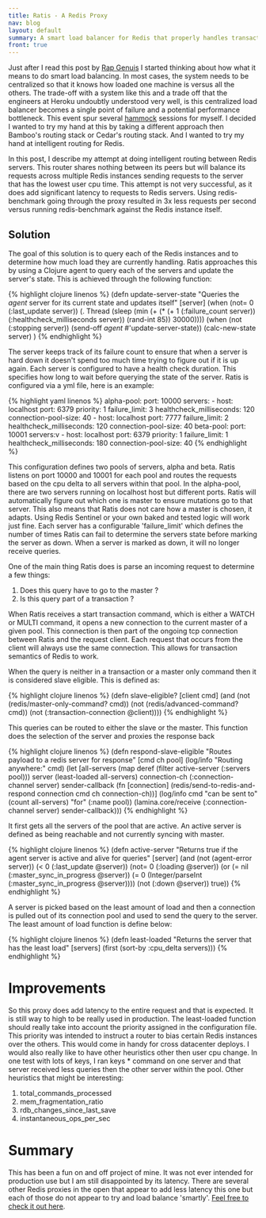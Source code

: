 ```yaml
---
title: Ratis - A Redis Proxy
nav: blog
layout: default
summary: A smart load balancer for Redis that properly handles transactions.
front: true
---
```

Just after I read this post by [Rap Genuis](http://news.rapgenius.com/James-somers-herokus-ugly-secret-annotated) I started thinking about how what it means to do smart load balancing. In most cases, the system needs to be centralized so that it knows how loaded one machine is versus all the others. The trade-off with a system like this and a trade off that the engineers at Heroku undoubtly understood very well, is this centralized load balancer becomes a single point of failure and a potential performance bottleneck. This event spur several [hammock](https://www.youtube.com/watch?v=f84n5oFoZBc) sessions for myself. I decided I wanted to try my hand at this by taking a different approach then Bamboo's routing stack or Cedar's routing stack. And I wanted to try my hand at intelligent routing for Redis.

In this post, I describe my attempt at doing intelligent routing between Redis servers. This router shares nothing between its peers but will balance its requests across multiple Redis instances sending requests to the server that has the lowest user cpu time. This attempt is not very successful, as it does add significant latency to requests to Redis servers. Using redis-benchmark going through the proxy resulted in 3x less requests per second versus running redis-benchmark against the Redis instance itself.

Solution
--------
The goal of this solution is to query each of the Redis instances and to determine how much load they are currently handling. Ratis approaches this by using a Clojure agent to query each of the servers and update the server's state. This is achieved through the following function:

{% highlight clojure linenos %}
(defn update-server-state
  "Queries the *agent* server for its current state and updates itself"
  [server]
  (when (not= 0 (:last_update server))
    (. Thread (sleep (min (+ (* (+ 1 (:failure_count server))
                                (:healthcheck_milliseconds server))
                             (rand-int 85))
                          30000))))
  (when (not (:stopping server))
    (send-off *agent* #'update-server-state))
  (calc-new-state server)
)
{% endhighlight %}

The server keeps track of its failure count to ensure that when a server is hard down it doesn't spend too much time trying to figure out if it is up again. Each server is configured to have a health check duration. This specifies how long to wait before querying the state of the server. Ratis is configured via a yml file, here is an example:

{% highlight yaml linenos %}
alpha-pool:
  port: 10000
  servers:
    - host: localhost
      port: 6379
      priority: 1
      failure_limit: 3
      healthcheck_milliseconds: 120
      connection-pool-size: 40
    - host: localhost
      port: 7777
      failure_limit: 2
      healthcheck_milliseconds: 120
      connection-pool-size: 40
beta-pool:
  port: 10001
  servers:v
    - host: localhost
      port: 6379
      priority: 1
      failure_limit: 1
      healthcheck_milliseconds: 180
      connection-pool-size: 40
{% endhighlight %}

This configuration defines two pools of servers, alpha and beta. Ratis listens on port 10000 and 10001 for each pool and routes the requests based on the cpu delta to all servers within that pool. In the alpha-pool, there are two servers running on localhost host but different ports. Ratis will automatically figure out which one is master to ensure mutations go to that server. This also means that Ratis does not care how a master is chosen, it adapts. Using Redis Sentinel or your own baked and tested logic will work just fine. Each server has a configurable 'failure_limit' which defines the number of times Ratis can fail to determine the servers state before marking the server as down. When a server is marked as down, it will no longer receive queries.

One of the main thing Ratis does is parse an incoming request to determine a few things:
1. Does this query have to go to the master ?
2. Is this query part of a transaction ?

When Ratis receives a start transaction command, which is either a WATCH or MULTI command, it opens a new connection to the current master of a given pool. This connection is then part of the ongoing tcp connection between Ratis and the request client. Each request that occurs from the client will always use the same connection. This allows for transaction semantics of Redis to work.

When the query is neither in a transaction or a master only command then it is considered slave eligible. This is defined as:

{% highlight clojure linenos %}
(defn slave-eligible?
  [client cmd]
  (and (not (redis/master-only-command? cmd))
       (not (redis/advanced-command? cmd))
       (not (:transaction-connection @client))))
{% endhighlight %}

This queries can be routed to either the slave or the master. This function does the selection of the server and proxies the response back

{% highlight clojure linenos %}
(defn respond-slave-eligible
  "Routes payload to a redis server for response"
  [cmd ch pool]
  (log/info "Routing anywhere:" cmd)
  (let [all-servers (map deref (filter active-server (:servers pool)))
        server (least-loaded all-servers)
        connection-ch (:connection-channel server)
        sender-callback (fn [connection]
                          (redis/send-to-redis-and-respond connection cmd ch
                                                           connection-ch))]
    (log/info cmd "can be sent to" (count all-servers) "for" (:name pool))
    (lamina.core/receive (:connection-channel server) sender-callback)))
{% endhighlight %}

It first gets all the servers of the pool that are active. An active server is defined as being reachable and not currently syncing with master.

{% highlight clojure linenos %}
(defn active-server
  "Returns true if the agent server is active and alive for queries"
  [server]
  (and (not (agent-error server))
       (< 0 (:last_update @server))
       (not= 0 (:loading @server))
       (or
        (= nil (:master_sync_in_progress @server))
        (= 0 (Integer/parseInt (:master_sync_in_progress @server))))
       (not (:down @server))
       true))
{% endhighlight %}

A server is picked based on the least amount of load and then a connection is pulled out of its connection pool and used to send the query to the server. The least amount of load function is define below:

{% highlight clojure linenos %}
(defn least-loaded
  "Returns the server that has the least load"
  [servers]
  (first (sort-by :cpu_delta servers)))
{% endhighlight %}

Improvements
============
So this proxy does add latency to the entire request and that is expected. It is still way to high to be really used in production. The least-loaded function should really take into account the priority assigned in the configuration file. This priority was intended to instruct a router to bias certain Redis instances over the others. This would come in handy for cross datacenter deploys. I would also really like to have other heuristics other then user cpu change. In one test with lots of keys, I ran keys * command on one server and that server received less queries then the other server within the pool. Other heuristics that might be interesting:
1. total_commands_processed
2. mem_fragmentation_ratio
3. rdb_changes_since_last_save
4. instantaneous_ops_per_sec

Summary
=======
This has been a fun on and off project of mine. It was not ever intended for production use but I am still disappointed by its latency. There are several other Redis proxies in the open that appear to add less latency this one but each of those do not appear to try and load balance 'smartly'. [Feel free to check it out here](https://github.com/SupermanScott/ratis).
